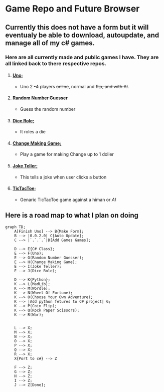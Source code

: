 # Game Repo and Future Browser

## Currently this does not have a form but it will eventualy be able to download, autoupdate, and manage all of my c# games. 

### Here are all currently made and public games I have. They are all linked back to there respective repos.
1. #### [Uno;](https://github.com/Travis-Findley/Uno) 
     * Uno 2 ~~-4~~ players ~~online~~, normal and ~~flip, and with AI~~.
2. #### [Random Number Guesser](https://github.com/Travis-Findley/RandomNumbGuess)
     * Guess the random number
3. #### [Dice Role;](https://github.com/Travis-Findley/DiceRole/blob/main/README.md)
     * It roles a die
4. #### [Change Making Game;](https://github.com/Travis-Findley/ChangeGame)
     * Play a game for making Change up to 1 doller
5. #### [Joke Teller;](https://github.com/Travis-Findley/JokeTeller)
     * This tells a joke when user clicks a button
6. #### [TicTacToe;](https://github.com/Travis-Findley/TicTacToe)
      * Genaric TicTacToe game against a himan or *AI*
  
## Here is a road map to what I plan on doing

```mermaid
graph TD;
    A[Finish Uno] --> B{Make Form};
    B --> |0.0.2.0| C{Auto Update};
    C --> |`.`.`.`|D[Add Games Games];

    D --> E{C# Class};
    E --> F(Uno);
    E --> G(Random Number Guesser);
    E --> H(Change Making Game);
    E --> I(Joke Teller);
    E --> J(Dice Role);

    D --> K{Python};
    K --> L(MadLib);
    K --> M(Wordle);
    K --> N(Wheel Of Fortune);
    K --> O(Choose Your Own Adventure);
    K --> |Add python fetures to C# project| G;
    K --> P(Coin Flip);
    K --> Q(Rock Paper Scissors);
    K --> R(War);


    L --> X;
    M --> X;
    N --> X;
    O --> X;
    P --> X;
    Q --> X;
    R --> X;
    X{Port to c#} --> Z

    F --> Z;
    G --> Z;
    H --> Z;
    I --> Z;
    J --> Z[Done];
```
